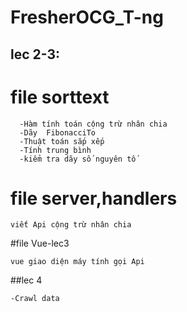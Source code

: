 # FresherOCG_T-ng

## lec 2-3: 
# file sorttext
```
  -Hàm tính toán cộng trừ nhân chia 
  -Dãy  FibonacciTo
  -Thuật toán sắp xếp
  -Tính trung bình 
  -kiểm tra dãy số nguyên tố
  ``` 
  # file server,handlers
  ```
  viết Api cộng trừ nhân chia
  ```
  #file Vue-lec3
  ```
  vue giao diện máy tính gọi Api
  ```
  ##lec 4
  ```
  -Crawl data
  ```
  
